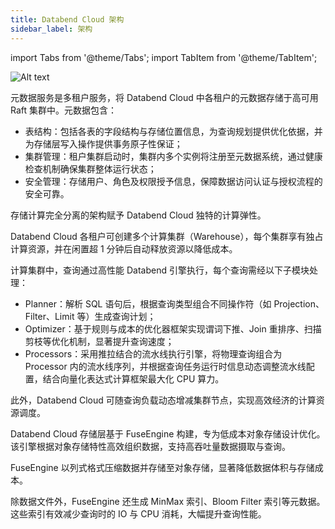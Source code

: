 ```yaml
---
title: Databend Cloud 架构
sidebar_label: 架构
---
```


import Tabs from '@theme/Tabs';
import TabItem from '@theme/TabItem';

![Alt text](@site/static/img/documents/overview/2.png)

<Tabs groupId="databendlay">
<TabItem value="Meta-Service Layer" label="Meta-Service Layer">

元数据服务是多租户服务，将 Databend Cloud 中各租户的元数据存储于高可用 Raft 集群中。元数据包含：

- 表结构：包括各表的字段结构与存储位置信息，为查询规划提供优化依据，并为存储层写入操作提供事务原子性保证；
- 集群管理：租户集群启动时，集群内多个实例将注册至元数据系统，通过健康检查机制确保集群整体运行状态；
- 安全管理：存储用户、角色及权限授予信息，保障数据访问认证与授权流程的安全可靠。

</TabItem>
<TabItem value="Compute Layer" label="Compute Layer">

存储计算完全分离的架构赋予 Databend Cloud 独特的计算弹性。

Databend Cloud 各租户可创建多个计算集群（Warehouse），每个集群享有独占计算资源，并在闲置超 1 分钟后自动释放资源以降低成本。

计算集群中，查询通过高性能 Databend 引擎执行，每个查询需经以下子模块处理：

- Planner：解析 SQL 语句后，根据查询类型组合不同操作符（如 Projection、Filter、Limit 等）生成查询计划；
- Optimizer：基于规则与成本的优化器框架实现谓词下推、Join 重排序、扫描剪枝等优化机制，显著提升查询速度；
- Processors：采用推拉结合的流水线执行引擎，将物理查询组合为 Processor 内的流水线序列，并根据查询任务运行时信息动态调整流水线配置，结合向量化表达式计算框架最大化 CPU 算力。

此外，Databend Cloud 可随查询负载动态增减集群节点，实现高效经济的计算资源调度。

</TabItem>
<TabItem value="Storage Layer" label="Storage Layer">

Databend Cloud 存储层基于 FuseEngine 构建，专为低成本对象存储设计优化。该引擎根据对象存储特性高效组织数据，支持高吞吐量数据摄取与查询。

FuseEngine 以列式格式压缩数据并存储至对象存储，显著降低数据体积与存储成本。

除数据文件外，FuseEngine 还生成 MinMax 索引、Bloom Filter 索引等元数据。这些索引有效减少查询时的 IO 与 CPU 消耗，大幅提升查询性能。

</TabItem>
</Tabs>
